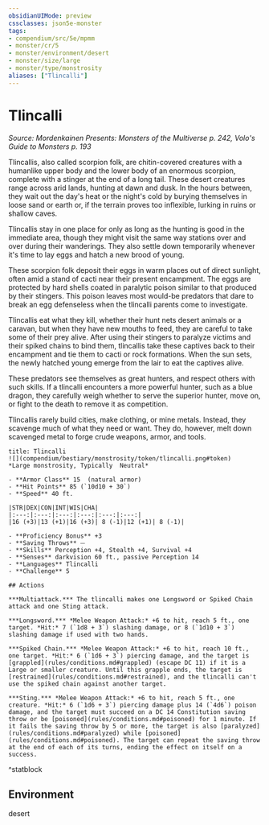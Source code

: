 ```yaml
---
obsidianUIMode: preview
cssclasses: json5e-monster
tags:
- compendium/src/5e/mpmm
- monster/cr/5
- monster/environment/desert
- monster/size/large
- monster/type/monstrosity
aliases: ["Tlincalli"]
---
```

# Tlincalli
*Source: Mordenkainen Presents: Monsters of the Multiverse p. 242, Volo's Guide to Monsters p. 193*  

Tlincallis, also called scorpion folk, are chitin-covered creatures with a humanlike upper body and the lower body of an enormous scorpion, complete with a stinger at the end of a long tail. These desert creatures range across arid lands, hunting at dawn and dusk. In the hours between, they wait out the day's heat or the night's cold by burying themselves in loose sand or earth or, if the terrain proves too inflexible, lurking in ruins or shallow caves.

Tlincallis stay in one place for only as long as the hunting is good in the immediate area, though they might visit the same way stations over and over during their wanderings. They also settle down temporarily whenever it's time to lay eggs and hatch a new brood of young.

These scorpion folk deposit their eggs in warm places out of direct sunlight, often amid a stand of cacti near their present encampment. The eggs are protected by hard shells coated in paralytic poison similar to that produced by their stingers. This poison leaves most would-be predators that dare to break an egg defenseless when the tlincalli parents come to investigate.

Tlincallis eat what they kill, whether their hunt nets desert animals or a caravan, but when they have new mouths to feed, they are careful to take some of their prey alive. After using their stingers to paralyze victims and their spiked chains to bind them, tlincallis take these captives back to their encampment and tie them to cacti or rock formations. When the sun sets, the newly hatched young emerge from the lair to eat the captives alive.

These predators see themselves as great hunters, and respect others with such skills. If a tlincalli encounters a more powerful hunter, such as a blue dragon, they carefully weigh whether to serve the superior hunter, move on, or fight to the death to remove it as competition.

Tlincallis rarely build cities, make clothing, or mine metals. Instead, they scavenge much of what they need or want. They do, however, melt down scavenged metal to forge crude weapons, armor, and tools.

```ad-statblock
title: Tlincalli
![](compendium/bestiary/monstrosity/token/tlincalli.png#token)
*Large monstrosity, Typically  Neutral*

- **Armor Class** 15  (natural armor)
- **Hit Points** 85 (`10d10 + 30`)
- **Speed** 40 ft.

|STR|DEX|CON|INT|WIS|CHA|
|:---:|:---:|:---:|:---:|:---:|:---:|
|16 (+3)|13 (+1)|16 (+3)| 8 (-1)|12 (+1)| 8 (-1)|

- **Proficiency Bonus** +3
- **Saving Throws** ⏤
- **Skills** Perception +4, Stealth +4, Survival +4
- **Senses** darkvision 60 ft., passive Perception 14
- **Languages** Tlincalli
- **Challenge** 5

## Actions

***Multiattack.*** The tlincalli makes one Longsword or Spiked Chain attack and one Sting attack.

***Longsword.*** *Melee Weapon Attack:* +6 to hit, reach 5 ft., one target. *Hit:* 7 (`1d8 + 3`) slashing damage, or 8 (`1d10 + 3`) slashing damage if used with two hands.

***Spiked Chain.*** *Melee Weapon Attack:* +6 to hit, reach 10 ft., one target. *Hit:* 6 (`1d6 + 3`) piercing damage, and the target is [grappled](rules/conditions.md#grappled) (escape DC 11) if it is a Large or smaller creature. Until this grapple ends, the target is [restrained](rules/conditions.md#restrained), and the tlincalli can't use the spiked chain against another target.

***Sting.*** *Melee Weapon Attack:* +6 to hit, reach 5 ft., one creature. *Hit:* 6 (`1d6 + 3`) piercing damage plus 14 (`4d6`) poison damage, and the target must succeed on a DC 14 Constitution saving throw or be [poisoned](rules/conditions.md#poisoned) for 1 minute. If it fails the saving throw by 5 or more, the target is also [paralyzed](rules/conditions.md#paralyzed) while [poisoned](rules/conditions.md#poisoned). The target can repeat the saving throw at the end of each of its turns, ending the effect on itself on a success.
```
^statblock

## Environment

desert